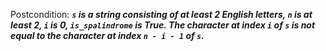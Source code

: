 Postcondition: ***`s` is a string consisting of at least 2 English letters, `n` is at least 2, `i` is 0, `is_spalindrome` is True. The character at index `i` of `s` is not equal to the character at index `n - i - 1` of `s`.***